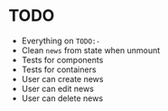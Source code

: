# TODO
- Everything on `TODO:-`
- Clean `news` from state when unmount
- Tests for components
- Tests for containers
- User can create news
- User can edit news
- User can delete news